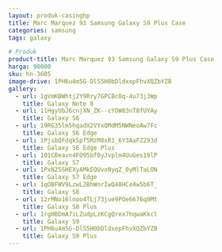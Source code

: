 ```yaml
---
layout: produk-casinghp
title: Marc Marquez 93 Samsung Galaxy S9 Plus Case
categories: samsung
tags: galaxy

# Produk
product-title: Marc Marquez 93 Samsung Galaxy S9 Plus Case
harga: 90000
sku: hn-3605
image-drive: 1PH6u4m5G-DlS5H0bDldxepFhvXQZbYZB
gallery:
  - url: 1gVmKBWhtj2Y9Rry7GPCBcOq-4u73j3Wp
    title: Galaxy Note 8
  - url: 11HgyUbJ6cnjXN_ZK--cYOW83nT8fUYAy
    title: Galaxy S6
  - url: 19RG35lm5hqadX2VYxQMdM5NWNeoAw7Fc
    title: Galaxy S6 Edge
  - url: 1PjsbQFdqkSpf5MzM8xR1_6Y3AaFZ293d
    title: Galaxy S6 Edge Plus
  - url: 1O1CBeavn4FO95bf0yJvplm4UuGes19lP
    title: Galaxy S7
  - url: 1PxN25SHEXyAMkEQUvoNyqZ_0yMlTaLON
    title: Galaxy S7 Edge
  - url: 1qOBFWV9LzwL2BhWnrIwQ48HCe4w5b6T_
    title: Galaxy S8
  - url: 12rMNo16lnoo4TLj73jue9POe6676q0Mt
    title: Galaxy S8 Plus
  - url: 1rgHBDmA7iLZudpLzKCgQrex7hqwaKkcl
    title: Galaxy S9
  - url: 1PH6u4m5G-DlS5H0bDldxepFhvXQZbYZB
    title: Galaxy S9 Plus
---
```


